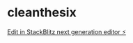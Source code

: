 # cleanthesix

[Edit in StackBlitz next generation editor ⚡️](https://stackblitz.com/~/github.com/jsbintu/cleanthesix)